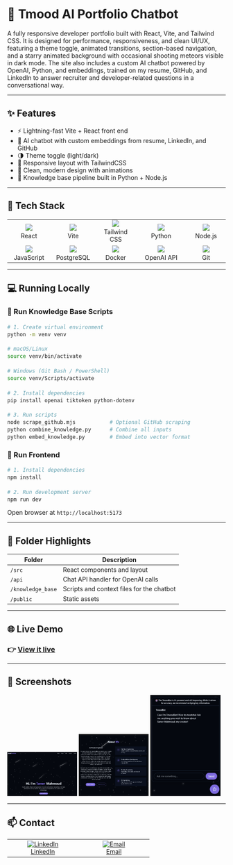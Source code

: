 # 🤖 Tmood AI Portfolio Chatbot

A fully responsive developer portfolio built with React, Vite, and Tailwind CSS. It is designed for performance, responsiveness, and clean UI/UX, featuring a theme toggle, animated transitions, section-based navigation, and a starry animated background with occasional shooting meteors visible in dark mode. The site also includes a custom AI chatbot powered by OpenAI, Python, and embeddings, trained on my resume, GitHub, and LinkedIn to answer recruiter and developer-related questions in a conversational way.

---

## ✨ Features

- ⚡ Lightning-fast Vite + React front end
- 🤖 AI chatbot with custom embeddings from resume, LinkedIn, and GitHub
- 🌗 Theme toggle (light/dark)
- 📱 Responsive layout with TailwindCSS
- 🎨 Clean, modern design with animations
- 🧪 Knowledge base pipeline built in Python + Node.js

---

## 🔧 Tech Stack

<table>
  <tr>
    <td align="center" width="100"><img src="https://cdn.jsdelivr.net/gh/devicons/devicon/icons/react/react-original.svg" width="40"/><br/>React</td>
    <td align="center" width="100"><img src="https://cdn.jsdelivr.net/gh/devicons/devicon/icons/vite/vite-original.svg" width="40"/><br/>Vite</td>
    <td align="center" width="100"><img src="https://www.vectorlogo.zone/logos/tailwindcss/tailwindcss-icon.svg" width="40"/><br/>Tailwind CSS</td>
    <td align="center" width="100"><img src="https://cdn.jsdelivr.net/gh/devicons/devicon/icons/python/python-original.svg" width="40"/><br/>Python</td>
    <td align="center" width="100"><img src="https://cdn.jsdelivr.net/gh/devicons/devicon/icons/nodejs/nodejs-original.svg" width="40"/><br/>Node.js</td>
  </tr>
  <tr>
    <td align="center" width="100"><img src="https://cdn.jsdelivr.net/gh/devicons/devicon/icons/javascript/javascript-original.svg" width="40"/><br/>JavaScript</td>
    <td align="center" width="100"><img src="https://cdn.jsdelivr.net/gh/devicons/devicon/icons/postgresql/postgresql-original.svg" width="40"/><br/>PostgreSQL</td>
    <td align="center" width="100"><img src="https://cdn.jsdelivr.net/gh/devicons/devicon/icons/docker/docker-original.svg" width="40"/><br/>Docker</td>
    <td align="center" width="150">
      <img src="https://img.shields.io/badge/OpenAI-API-green?logo=openai&logoColor=white" /><br/>OpenAI API
    </td>
    <td align="center" width="100"><img src="https://cdn.jsdelivr.net/gh/devicons/devicon/icons/git/git-original.svg" width="40"/><br/>Git</td>
  </tr>
</table>

---

## 💻 Running Locally

### 🧠 Run Knowledge Base Scripts

```bash
# 1. Create virtual environment
python -m venv venv

# macOS/Linux
source venv/bin/activate

# Windows (Git Bash / PowerShell)
source venv/Scripts/activate

# 2. Install dependencies
pip install openai tiktoken python-dotenv

# 3. Run scripts
node scrape_github.mjs           # Optional GitHub scraping
python combine_knowledge.py      # Combine all inputs
python embed_knowledge.py        # Embed into vector format
```

### 🚀 Run Frontend

```bash
# 1. Install dependencies
npm install

# 2. Run development server
npm run dev
```

Open browser at `http://localhost:5173`

---

## 🧾 Folder Highlights

| Folder            | Description                               |
| ----------------- | ----------------------------------------- |
| `/src`            | React components and layout               |
| `/api`            | Chat API handler for OpenAI calls         |
| `/knowledge_base` | Scripts and context files for the chatbot |
| `/public`         | Static assets                             |

---

## 🌐 Live Demo

### 👉 [View it live](https://vite-react-portfolio-lime.vercel.app/)

---

## 👀 Screenshots

<p float="left">
  <img src="./screenshots/Screenshot-hero.png" width="32%" alt="Hero Section"/>
  <img src="./screenshots/Screenshot-about.png" width="32%" alt="About Section"/>
  <img src="./screenshots/Screenshot-chatbot.png" width="32%" alt="AI Chatbot"/>
</p>

---

## 📫 Contact

<table>
  <tr>
    <td align="center" width="150">
      <a href="https://linkedin.com/in/tmood" target="_blank">
        <img src="https://cdn.jsdelivr.net/gh/devicons/devicon/icons/linkedin/linkedin-original.svg" width="30" alt="LinkedIn"/><br/>LinkedIn
      </a>
    </td>
    <td align="center" width="150">
      <a href="mailto:tamer.m.mahmoud@gmail.com">
        <img src="https://img.icons8.com/ios-filled/50/000000/new-post.png" width="30" alt="Email"/><br/>Email
      </a>
    </td>
  </tr>
</table>
